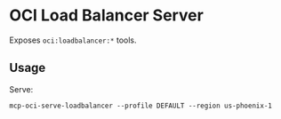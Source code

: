 # OCI Load Balancer Server

Exposes `oci:loadbalancer:*` tools.

## Usage
Serve:
```
mcp-oci-serve-loadbalancer --profile DEFAULT --region us-phoenix-1
```
